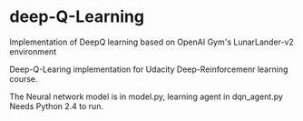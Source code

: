 # deep-Q-Learning
Implementation of DeepQ learning based on OpenAI Gym's LunarLander-v2 environment

Deep-Q-Learing implementation for Udacity Deep-Reinforcemenr learning course.

The Neural network model is in model.py, learning agent in dqn_agent.py
Needs Python 2.4 to run.

